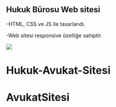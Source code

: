 ## Hukuk Bürosu Web sitesi

-HTML, CSS ve JS ile tasarlandı.

-Web sitesi responsive özelliğe sahiptir.



<img src="hukuk_burosu.gif"/>


# Hukuk-Avukat-Sitesi
# AvukatSitesi

